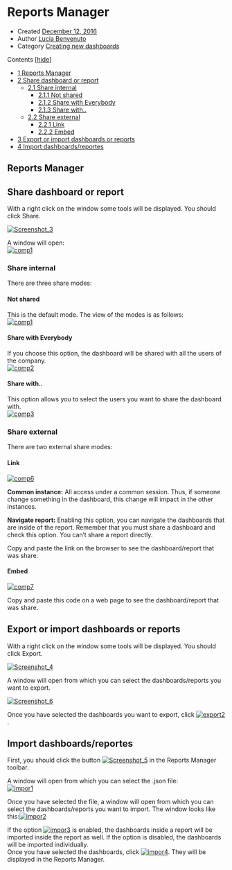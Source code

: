 
# Reports Manager

-   Created  [December 12, 2016](http://www.cubeplat.com:8081/wiki/knowledge-base/reports-manager-2/)
-   Author  [Lucia Benvenuto](http://www.cubeplat.com:8081/wiki/en/author/lbenvenuto/ "Lucia Benvenuto")
-   Category  [Creating new dashboards](http://www.cubeplat.com:8081/wiki/en/article-categories/creating-new-dashboards/)

Contents  [[hide](http://www.cubeplat.com:8081/wiki/en/knowledge-base/reports-manager-2/#)]

-   [1  Reports Manager](http://www.cubeplat.com:8081/wiki/en/knowledge-base/reports-manager-2/#Reports_Manager)
-   [2  Share dashboard or report](http://www.cubeplat.com:8081/wiki/en/knowledge-base/reports-manager-2/#Share_dashboard_or_report)
    -   [2.1  Share internal](http://www.cubeplat.com:8081/wiki/en/knowledge-base/reports-manager-2/#Share_internal)
        -   [2.1.1  Not shared](http://www.cubeplat.com:8081/wiki/en/knowledge-base/reports-manager-2/#Not_shared)
        -   [2.1.2  Share with Everybody](http://www.cubeplat.com:8081/wiki/en/knowledge-base/reports-manager-2/#Share_with_Everybody)
        -   [2.1.3  Share with..](http://www.cubeplat.com:8081/wiki/en/knowledge-base/reports-manager-2/#Share_with)
    -   [2.2  Share external](http://www.cubeplat.com:8081/wiki/en/knowledge-base/reports-manager-2/#Share_external)
        -   [2.2.1  Link](http://www.cubeplat.com:8081/wiki/en/knowledge-base/reports-manager-2/#Link)
        -   [2.2.2  Embed](http://www.cubeplat.com:8081/wiki/en/knowledge-base/reports-manager-2/#Embed)
-   [3  Export or import dashboards or reports](http://www.cubeplat.com:8081/wiki/en/knowledge-base/reports-manager-2/#Export_or_import_dashboards_or_reports)
-   [4  Import dashboards/reportes](http://www.cubeplat.com:8081/wiki/en/knowledge-base/reports-manager-2/#Import_dashboardsreportes)

## Reports Manager

## Share dashboard or report

With a right click on the window some tools will be displayed. You should click Share.

[![Screenshot_3](http://www.cubeplat.com:8081/wiki/wp-content/uploads/2018/01/Screenshot_3.png)](http://www.cubeplat.com:8081/wiki/wp-content/uploads/2018/01/Screenshot_3.png)

A window will open:  
[![comp1](http://www.cubeplat.com:8081/wiki/wp-content/uploads/2017/05/comp1-1.png)](http://www.cubeplat.com:8081/wiki/wp-content/uploads/2017/05/comp1-1.png)

### Share internal

There are three share modes:

#### Not shared

This is the default mode. The view of the modes is as follows:  
[![comp1](http://www.cubeplat.com:8081/wiki/wp-content/uploads/2017/05/comp1.png)](http://www.cubeplat.com:8081/wiki/wp-content/uploads/2017/05/comp1.png)

#### Share with Everybody

If you choose this option, the dashboard will be shared with all the users of the company.  
[![comp2](http://www.cubeplat.com:8081/wiki/wp-content/uploads/2017/05/comp2-1.png)](http://www.cubeplat.com:8081/wiki/wp-content/uploads/2017/05/comp2-1.png)

#### Share with..

This option allows you to select the users you want to share the dashboard with.  
[![comp3](http://www.cubeplat.com:8081/wiki/wp-content/uploads/2017/05/comp3-1.png)](http://www.cubeplat.com:8081/wiki/wp-content/uploads/2017/05/comp3-1.png)

### Share external

There are two external share modes:

#### Link  
[![comp6](http://www.cubeplat.com:8081/wiki/wp-content/uploads/2017/05/comp6.png)](http://www.cubeplat.com:8081/wiki/wp-content/uploads/2017/05/comp6.png)

**Common instance:**  All access under a common session. Thus, if someone change something in the dashboard, this change will impact in the other instances.

**Navigate report:**  Enabling this option, you can navigate the dashboards that are inside of the report. Remember that you must share a dashboard and check this option. You can’t share a report directly.

Copy and paste the link on the browser to see the dashboard/report that was share.

#### Embed

[![comp7](http://www.cubeplat.com:8081/wiki/wp-content/uploads/2017/05/comp7.png)](http://www.cubeplat.com:8081/wiki/wp-content/uploads/2017/05/comp7.png)

Copy and paste this code on a web page to see the dashboard/report that was share.

## Export or import dashboards or reports

With a right click on the window some tools will be displayed. You should click Export.

[![Screenshot_4](http://www.cubeplat.com:8081/wiki/wp-content/uploads/2018/01/Screenshot_4-1.png)](http://www.cubeplat.com:8081/wiki/wp-content/uploads/2018/01/Screenshot_4-1.png)

A window will open from which you can select the dashboards/reports you want to export.

[![Screenshot_6](http://www.cubeplat.com:8081/wiki/wp-content/uploads/2018/01/Screenshot_6-1.png)](http://www.cubeplat.com:8081/wiki/wp-content/uploads/2018/01/Screenshot_6-1.png)

Once you have selected the dashboards you want to export, click  [![export2](http://www.cubeplat.com:8081/wiki/wp-content/uploads/2016/03/export2.png)](http://www.cubeplat.com:8081/wiki/wp-content/uploads/2016/03/export2.png).

## Import dashboards/reportes

First, you should click the button  [![Screenshot_5](http://www.cubeplat.com:8081/wiki/wp-content/uploads/2018/01/Screenshot_5-1.png)](http://www.cubeplat.com:8081/wiki/wp-content/uploads/2018/01/Screenshot_5-1.png) in the Reports Manager toolbar.

A window will open from which you can select the .json file:  
[![impor1](http://www.cubeplat.com:8081/wiki/wp-content/uploads/2016/03/impor1.png)](http://www.cubeplat.com:8081/wiki/wp-content/uploads/2016/03/impor1.png)

Once you have selected the file, a window will open from which you can select the dashboards/reports you want to import. The window looks like this:[![impor2](http://www.cubeplat.com:8081/wiki/wp-content/uploads/2016/03/impor2.png)](http://www.cubeplat.com:8081/wiki/wp-content/uploads/2016/03/impor2.png)

If the option [![impor3](http://www.cubeplat.com:8081/wiki/wp-content/uploads/2016/03/impor3.png)](http://www.cubeplat.com:8081/wiki/wp-content/uploads/2016/03/impor3.png)  is enabled, the dashboards inside a report will be imported inside the report as well. If the option is disabled, the dashboards will be imported individually.  
Once you have selected the dashboards, click  [![impor4](http://www.cubeplat.com:8081/wiki/wp-content/uploads/2016/03/impor4.png)](http://www.cubeplat.com:8081/wiki/wp-content/uploads/2016/03/impor4.png). They will be displayed in the Reports Manager.
<!--stackedit_data:
eyJoaXN0b3J5IjpbMzk0NTQwNzQ4XX0=
-->